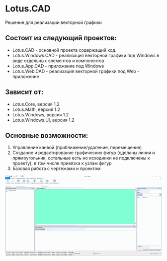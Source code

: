 # Lotus.CAD
Решение для реализации векторной графики

## Состоит из следующий проектов:
 - Lotus.CAD - основной проекта содержащий код. 
 - Lotus.Windows.CAD - реализация векторной графики под Windows в виде отдельных элементов и компонентов
 - Lotus.App.CAD - приложение под Windows
 - Lotus.Web.CAD - реализация векторной графики под Web - приложение

## Зависит от:
 - Lotus.Core, версия 1.2
 - Lotus.Math, версия 1.2
 - Lotus.Windows, версия 1.2
 - Lotus.Windows.UI, версия 1.2

## Основные возможности:
1. Управление канвой (приближение/удаление, перемещение)
2. Создание и редактирование графических фигур (сделаны линия и прямоугольник, остальные есть но исходники не подключены к проекту), в том числе привязка к узлам фигур
3. Базовая работа с чертежами и проектом

![Видео рабочего процесса](https://github.com/MagistrBYTE/Lotus.CAD/blob/main/Docs/Workflow.gif)
